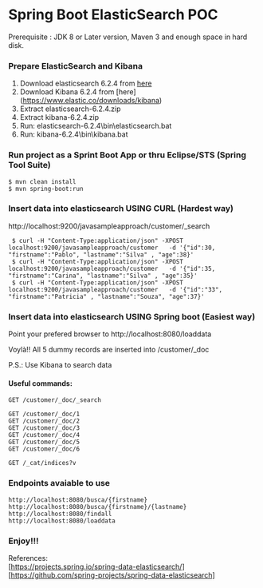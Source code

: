 # Spring Boot ElasticSearch POC

 Prerequisite : JDK 8 or Later version,
                Maven 3 and
                enough space in hard disk.

### Prepare ElasticSearch and Kibana

01) Download elasticsearch 6.2.4 from [here](https://www.elastic.co/downloads/elasticsearch)
02) Download Kibana 6.2.4 from [here] (https://www.elastic.co/downloads/kibana)
03) Extract elasticsearch-6.2.4.zip
04) Extract kibana-6.2.4.zip     
05) Run: elasticsearch-6.2.4\bin\elasticsearch.bat
06) Run: kibana-6.2.4\bin\kibana.bat


### Run project as a Sprint Boot App or thru Eclipse/STS (Spring Tool Suite)
    $ mvn clean install
    $ mvn spring-boot:run

### Insert data into elasticsearch USING CURL (Hardest way)

http://localhost:9200/javasampleapproach/customer/_search

     $ curl -H "Content-Type:application/json" -XPOST localhost:9200/javasampleapproach/customer   -d '{"id":30, "firstname":"Pablo", "lastname":"Silva" , "age":38}'
     $ curl -H "Content-Type:application/json" -XPOST localhost:9200/javasampleapproach/customer   -d '{"id":35, "firstname":"Carina", "lastname":"Silva" , "age":35}'
     $ curl -H "Content-Type:application/json" -XPOST localhost:9200/javasampleapproach/customer   -d '{"id":"33", "firstname":"Patricia" , "lastname":"Souza", "age":37}'
 
### Insert data into elasticsearch USING Spring boot (Easiest way)

Point your prefered browser to http://localhost:8080/loaddata

Voylà!! All 5 dummy records are inserted into /customer/_doc

P.S.: Use Kibana to search data

####  Useful commands:

	GET /customer/_doc/_search

	GET /customer/_doc/1
	GET /customer/_doc/2
	GET /customer/_doc/3
	GET /customer/_doc/4
	GET /customer/_doc/5
	GET /customer/_doc/6

	GET /_cat/indices?v


### Endpoints avaiable to use

	http://localhost:8080/busca/{firstname}
	http://localhost:8080/busca/{firstname}/{lastname}
	http://localhost:8080/findall
	http://localhost:8080/loaddata



### Enjoy!!!

References: <br />
[https://projects.spring.io/spring-data-elasticsearch/] <br />
[https://github.com/spring-projects/spring-data-elasticsearch] <br />

                  

